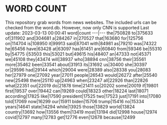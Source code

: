 # WORD COUNT
This repository grab words from news websites. The included urls can be checked from the word.db.
However, now only CNN is supported
Last update: 2023-03-13 00:00:41
word|count
---|---
the|750828
to|375633
of|311902
and|304681
a|284267
in|270527
that|163680
for|125756
on|114704
is|108950
it|99913
said|87041
with|84981
as|79210
was|74322
he|65456
have|63428
at|63097
has|61451
are|60840
from|59346
be|55310
by|54775
i|53503
this|53021
but|49615
his|48407
an|47333
not|45371
we|45108
they|43474
will|38937
who|38894
cnn|38756
their|35561
more|35462
been|33541
about|31913
its|31692
us|30400
she|30397
or|29596
had|29144
which|29004
were|28389
also|28338
you|28083
her|27979
one|27092
year|27011
people|26543
would|26272
after|25540
new|25498
there|25110
up|24963
when|23247
all|22926
than|22826
what|22351
out|22019
do|21878
time|21411
so|20202
some|20019
if|19801
first|19537
over|19442
can|19269
could|18323
other|18224
last|18071
according|17825
like|17590
president|17525
two|17523
just|17191
into|17080
told|17069
now|16299
our|15911
biden|15706
trump|15416
no|15334
years|14641
state|14294
while|13925
those|13829
world|13824
country|13692
how|13556
them|13419
most|13194
did|12998
house|12974
covid|12797
many|12783
get|12776
even|12678
because|12499
